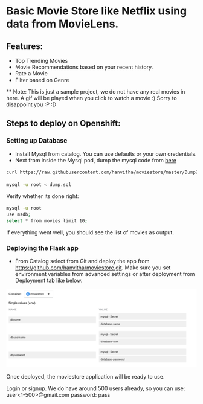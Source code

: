 # Basic Movie Store like Netflix using data from MovieLens.
## Features:
* Top Trending Movies
* Movie Recommendations based on your recent history.
* Rate a Movie
* Filter based on Genre

** Note: This is just a sample project, we do not have any real movies in here. A gif will be played when you click to watch a movie :) Sorry to disappoint you :P :D


## Steps to deploy on Openshift:
### Setting up Database
* Install Mysql from catalog. You can use defaults or your own credentials.
* Next from inside the Mysql pod, dump the mysql code from [here](https://raw.githubusercontent.com/hanvitha/moviestore/master/Dump20191102.sql)
```bash
curl https://raw.githubusercontent.com/hanvitha/moviestore/master/Dump20191102.sql -o dump.sql

mysql -u root < dump.sql
```
Verify whether its done right:
```bash
mysql -u root
use msdb;
select * from movies limit 10;
```
If everything went well, you should see the list of movies as output.

### Deploying the Flask app
* From Catalog select from Git and deploy the app from https://github.com/hanvitha/moviestore.git. Make sure you set environment variables from advanced settings or after deployment from Deployment tab like below.

![Environment_variables](env_screenshot.png)


Once deployed, the moviestore application will be ready to use. 

Login or signup.
We do have around 500 users already, so you can use: user<1-500>@gmail.com
password: pass







